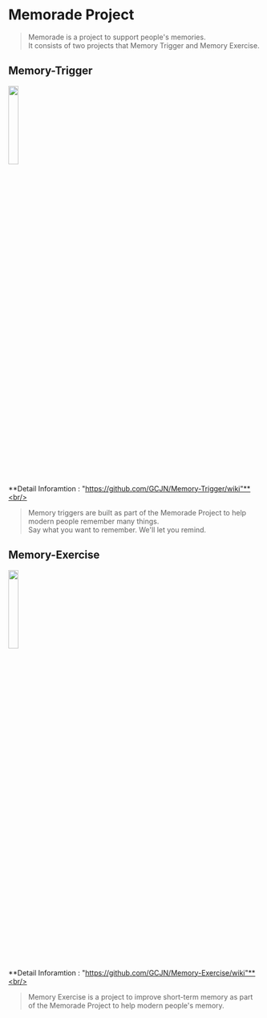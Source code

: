 
# Memorade Project
>Memorade is a project to support people's memories. <br/>
It consists of two projects that Memory Trigger and Memory Exercise. 

## Memory-Trigger
<img src="https://user-images.githubusercontent.com/23079095/41202754-785376e0-6d08-11e8-969c-19df7ad96367.png" width="20%">

**Detail Inforamtion : "https://github.com/GCJN/Memory-Trigger/wiki"**<br/>

>Memory triggers are built as part of the Memorade Project to help modern people remember many things.<br/>
>Say what you want to remember. 
>We'll let you remind.

## Memory-Exercise
<img src="https://user-images.githubusercontent.com/23079095/41202755-787af13e-6d08-11e8-8226-28623f29282a.png" width="20%">

**Detail Inforamtion : "https://github.com/GCJN/Memory-Exercise/wiki"**<br/>

>Memory Exercise is a project to improve short-term memory as part of the Memorade Project to help modern people's memory. 
